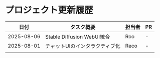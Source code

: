# プロジェクト更新履歴

| 日付       | タスク概要                     | 担当者 | PR  |
| ---------- | ------------------------------ | ------ | --- |
| 2025-08-06 | Stable Diffusion WebUI統合     | Roo    | -   |
| 2025-08-01 | チャットUIのインタラクティブ化 | Reco   | -   |
|            |                                |        |     |
